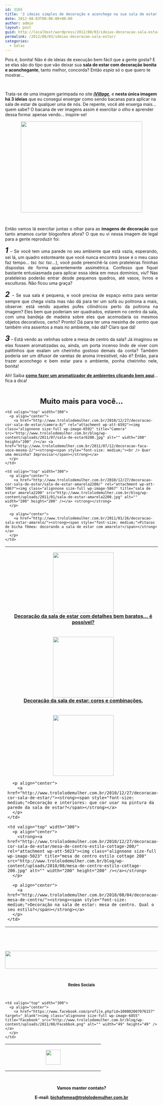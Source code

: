 ```yaml
---
id: 3165
title: '3 ideias simples de decoração e aconchego na sua sala de estar: aplique já!'
date: 2012-08-03T00:00:00+00:00
author: admin
layout: post
guid: http://localhost/wordpress/2012/08/03/ideias-decoracao-sala-estar/
permalink: /2012/08/03/ideias-decoracao-sala-estar/
categories:
  - Salas
---
```

Pois é, bonita! Não é de ideias de execução bem fácil que a gente gosta? E se elas são do tipo que vão deixar sua **sala de estar com decoração bonita e aconchegante**, tanto melhor, concorda? Então _espia_ só o que quero te mostrar…

&nbsp;

Trata-se de uma imagem garimpada no site **_<a href="http://www.ivillage.com/" target="_blank">iVillage</a>_**, e **nesta única imagem há 3 ideias** que eu consegui enxergar como sendo bacanas para aplicar na sala de estar de qualquer uma de nós. De repente, você até enxerga mais… quem sabe? O bacana de ver imagens assim é exercitar o olho e aprender dessa forma: apenas vendo… inspire-se!

<!--more-->

<p align="center">
  <a href="http://www.trololodemulher.com.br/?attachment_id=8970" rel="attachment wp-att-8970"><img class="alignnone size-full wp-image-8970" title="DECORACAO-SALA-ESTAR" src="http://www.trololodemulher.com.br/blog/wp-content/uploads/2012/08/DECORACAO-SALA-ESTAR.jpg" alt="" width="400" height="300" /></a>
</p>

&nbsp;

<p align="justify">
  Então vamos lá exercitar juntas o olhar para as <strong>imagens de decoração</strong> que tanto amamos <em>curiar</em> blogosfera afora? O que eu vi nessa imagem de legal para a gente reproduzir foi:
</p>

<p align="justify">
  <strong><span style="font-size: x-large;"><em>1 </em></span></strong>– Se você tem uma parede no seu ambiente que está vazia, esperando, sei lá, um quadro estonteante que você nunca encontra (esse é o meu caso faz tempo… <em>tsc tsc tsc</em>…), você pode preenchê-la com prateleiras fininhas dispostas de forma aparentemente assimétrica. Confesso que fiquei bastante entusiasmada para aplicar essa ideia em meus domínios, <em>viu</em>? Nas prateleiras poderão entrar desde pequenos quadros, até vasos, livros e esculturas. Não ficou uma graça?
</p>

<p align="justify">
  <strong><em><span style="font-size: x-large;">2 </span></em></strong>– Se sua sala é pequena, e você precisa de espaço extra para sentar sempre que chega visita mas não dá para ter um sofá ou poltrona a mais, observe: está vendo aqueles pufes cilindricos perto da poltrona na imagem? Eles bem que poderiam ser quadrados, estarem no centro da sala, com uma bandeja de madeira sobre eles que acomodaria os mesmos objetos decorativos, certo? Pronto! Dá para ter uma mesinha de centro que também vira assentos a mais no ambiente, não dá? Claro que dá!
</p>

<p align="justify">
  <strong><em><span style="font-size: x-large;">3</span></em></strong> – Está vendo as velinhas sobre a mesa de centro da sala? Já imaginou se elas fossem aromatizadas ou, ainda, um porta incenso lindo de viver com palitinhos que exalam um cheirinho gostoso demais da conta? Também poderia ser um difusor de varetas de aroma irresistível, não é? Então, para trazer aconchego e bem estar para o ambiente, ponha cheirinho nele, bonita!
</p>

<p align="justify">
  Ah! Saiba <strong><a href="http://www.trololodemulher.com.br/2011/05/19/aromatizador-de-ambientes/">como fazer um aromatizador de ambientes clicando bem aqui</a></strong>… fica a dica!
</p>

&nbsp;

<p align="center">
  <strong><span style="font-size: x-large;">Muito mais para você…</span></strong>
</p>

<table width="600" border="0" cellspacing="0" cellpadding="2">
  <tr>
    <td valign="top" width="300">
      <p align="center">
        <a href="http://www.trololodemulher.com.br/casaedecoracao/decoracao-sala-de-estar-almofada-artesanato200/" rel="attachment wp-att-8855"><img class="alignnone size-full wp-image-8855" title="DECORACAO-SALA DE ESTAR-ALMOFADA-ARTESANATO200" src="http://www.trololodemulher.com.br/blog/wp-content/uploads/2012/07/DECORACAO-SALA-DE-ESTAR-ALMOFADA-ARTESANATO200.jpg" alt="" width="200" height="200" /></a><br /> <a href="http://www.trololodemulher.com.br/2012/07/09/decoracao-sala-de-estar-barata/"><strong><span style="font-size: medium;">Decoração da sala de estar com detalhes bem baratos… é possível?</span></strong></a>
      </p>
    </td>
    
    <td valign="top" width="300">
      <p align="center">
        <a href="http://www.trololodemulher.com.br/2010/12/27/decoracao-cor-sala-de-estar/camera-8/" rel="attachment wp-att-6592"><img class="alignnone size-full wp-image-6592" title="Camera" src="http://www.trololodemulher.com.br/blog/wp-content/uploads/2011/07/sala-de-estar6200.jpg" alt="" width="200" height="200" /></a> <a href="http://www.trololodemulher.com.br/2011/07/12/decoracao-faca-voce-mesma-2/"><strong><span style="font-size: medium;"><br /> Quer uma mesinha? Improvisa!</span></strong></a>
      </p>
    </td>
  </tr>
  
  <tr>
    <td valign="top" width="300">
      <p align="center">
        <a href="http://www.trololodemulher.com.br/2010/12/27/decoracao-cor-sala-de-estar/decoracao-sala2200/" rel="attachment wp-att-6163"><img class="alignnone size-full wp-image-6163" title="decoração sala[2]200" src="http://www.trololodemulher.com.br/blog/wp-content/uploads/2011/03/decoracao-sala2200.jpg" alt="" width="200" height="200" /></a><br /> <a href="http://www.trololodemulher.com.br/2011/03/16/decoracao-da-sala-de-estar/"><strong><span style="font-size: medium;">Decoração da sala de estar: cores e combinações.</span></strong></a>
      </p>
    </td>
    
    <td valign="top" width="300">
      <p align="center">
        <a href="http://www.trololodemulher.com.br/2010/12/27/decoracao-cor-sala-de-estar/sala-de-estar-amarela2200/" rel="attachment wp-att-5867"><img class="alignnone size-full wp-image-5867" title="sala de estar amarela2200" src="http://www.trololodemulher.com.br/blog/wp-content/uploads/2011/01/sala-de-estar-amarela2200.jpg" alt="" width="200" height="200" /></a> <strong></strong>
      </p>
      
      <p align="center">
        <a href="http://www.trololodemulher.com.br/2011/01/26/decoracao-sala-estar-amarelo/"><strong><span style="font-size: medium;">Pitacos de bicha fêmea: decorando a sala de estar com amarelo!</span></strong></a>
      </p>
    </td>
  </tr>
  
  <tr>
    <td valign="top" width="300">
      <p align="center">
        <strong><a href="http://www.trololodemulher.com.br/2012/07/09/decoracao-sala-de-estar-barata/sala-de-estar-cor-azul-turquesa200/" rel="attachment wp-att-5621"><img class="alignnone size-full wp-image-5621" title="sala de estar -cor  azul turquesa200" src="http://www.trololodemulher.com.br/blog/wp-content/uploads/2010/12/sala-de-estar-cor-azul-turquesa200.jpg" alt="" width="200" height="200" /></a></strong>
      </p>
      
      <p align="center">
        <a href="http://www.trololodemulher.com.br/2010/12/27/decoracao-cor-sala-de-estar/"><strong><span style="font-size: medium;">Decoração e interiores: que cor usar na pintura da parede da sala de estar?</span></strong></a>
      </p>
    </td>
    
    <td valign="top" width="300">
      <p align="center">
        <strong><a href="http://www.trololodemulher.com.br/2010/12/27/decoracao-cor-sala-de-estar/mesa-de-centro-estilo-cottage-200/" rel="attachment wp-att-5023"><img class="alignnone size-full wp-image-5023" title="mesa de centro estilo cottage 200" src="http://www.trololodemulher.com.br/blog/wp-content/uploads/2010/08/mesa-de-centro-estilo-cottage-200.jpg" alt="" width="200" height="200" /></a></strong>
      </p>
      
      <p align="center">
        <a href="http://www.trololodemulher.com.br/2010/08/04/decoracao-mesa-de-centro/"><strong><span style="font-size: medium;">Decoração na sala de estar: mesa de centro. Qual o seu estilo?</span></strong></a>
      </p>
    </td>
  </tr>
</table>

&nbsp;

&nbsp;

<p align="center">
  <a href="http://feedburner.google.com/fb/a/mailverify?uri=blogbichafemea&loc=pt_BR" target="_blank"><img class="alignnone size-full wp-image-8451" title="Assine o Bicha Fêmea grátis!" src="http://www.trololodemulher.com.br/blog/wp-content/uploads/2012/01/rodapé.png" alt="" width="600" height="59" /></a>
</p>

&nbsp;

<p align="center">
  <strong><span style="font-size: small;">Redes Sociais</span></strong>
</p>

&nbsp;

<table width="600" border="0" cellspacing="0" cellpadding="2">
  <tr>
    <td valign="top" width="300">
      <p align="center">
        <a href="https://twitter.com/#%21/bichafemea" target="_blank"><img class="alignnone size-full wp-image-6857" title="Twitter" src="http://www.trololodemulher.com.br/blog/wp-content/uploads/2011/08/Twitter.png" alt="" width="49" height="49" /></a>
      </p>
    </td>
    
    <td valign="top" width="300">
      <p align="center">
        <a href="https://www.facebook.com/profile.php?id=100002007076157" target="_blank"><img class="alignnone size-full wp-image-6855" title="Facebook" src="http://www.trololodemulher.com.br/blog/wp-content/uploads/2011/08/Facebbok.png" alt="" width="49" height="49" /></a>
      </p>
    </td>
  </tr>
</table>

&nbsp;

<p align="center">
  <strong>Vamos manter contato?</strong>
</p>

<p align="center">
  <strong>E-mail: <a href="mailto:bichafemea@trololodemulher.com.br">bichafemea@trololodemulher.com.br</a></strong>
</p>